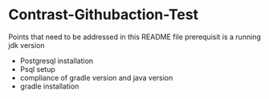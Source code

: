 # Contrast-Githubaction-Test

Points that need to be addressed in this README file
prerequisit is a running jdk version
- Postgresql installation
- Psql setup
- compliance of gradle version and java version
- gradle installation
